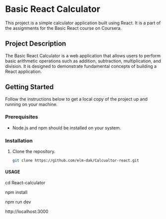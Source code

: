 # Basic React Calculator

This project is a simple calculator application built using React. It is a part of the assignments for the Basic React course on Coursera.

## Project Description

The Basic React Calculator is a web application that allows users to perform basic arithmetic operations such as addition, subtraction, multiplication, and division. It is designed to demonstrate fundamental concepts of building a React application.

## Getting Started

Follow the instructions below to get a local copy of the project up and running on your machine.

### Prerequisites

- Node.js and npm should be installed on your system.

### Installation

1. Clone the repository.

   ```sh
   git clone https://github.com/elm-dak/Calcualtor-react.git
#### USAGE

cd React-calculator

npm install

npm run dev

http://localhost:3000
